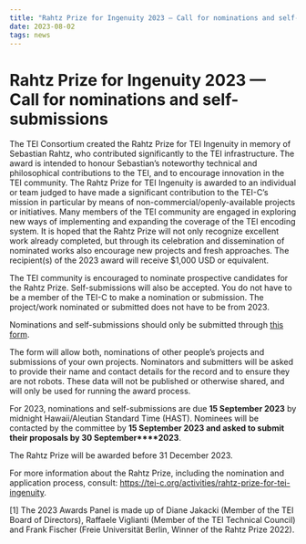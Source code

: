 ```yaml
---
title: "Rahtz Prize for Ingenuity 2023 — Call for nominations and self-submissions"
date: 2023-08-02
tags: news
---
```

# Rahtz Prize for Ingenuity 2023 — Call for nominations and self-submissions
The TEI Consortium created the Rahtz Prize for TEI Ingenuity in memory of Sebastian Rahtz, who contributed significantly to the TEI infrastructure. The award is intended to honour Sebastian’s noteworthy technical and philosophical contributions to the TEI, and to encourage innovation in the TEI community. The Rahtz Prize for TEI Ingenuity is awarded to an individual or team judged to have made a significant contribution to the TEI-C’s mission in particular by means of non-commercial/openly-available projects or initiatives. Many members of the TEI community are engaged in exploring new ways of implementing and expanding the coverage of the TEI encoding system. It is hoped that the Rahtz Prize will not only recognize excellent work already completed, but through its celebration and dissemination of nominated works also encourage new projects and fresh approaches. The recipient(s) of the 2023 award will receive $1,000 USD or equivalent.


The TEI community is encouraged to nominate prospective candidates for the Rahtz Prize. Self-submissions will also be accepted. You do not have to be a member of the TEI-C to make a nomination or submission. The project/work nominated or submitted does not have to be from 2023.


Nominations and self-submissions should only be submitted through [this form](https://forms.gle/5TrY4GYXgF4S2ieE7).


The form will allow both, nominations of other people’s projects and submissions of your own projects. Nominators and submitters will be asked to provide their name and contact details for the record and to ensure they are not robots. These data will not be published or otherwise shared, and will only be used for running the award process.


For 2023, nominations and self-submissions are due **15 September 2023** by midnight Hawaii/Aleutian Standard Time (HAST). Nominees will be contacted by the committee by **15 September 2023 and asked to submit their proposals by 30 September****2023**.


The Rahtz Prize will be awarded before 31 December 2023.


For more information about the Rahtz Prize, including the nomination and application process, consult: <https://tei-c.org/activities/rahtz-prize-for-tei-ingenuity>.


[1] The 2023 Awards Panel is made up of Diane Jakacki (Member of the TEI Board of Directors), Raffaele Viglianti (Member of the TEI Technical Council) and Frank Fischer (Freie Universität Berlin, Winner of the Rahtz Prize 2022).


